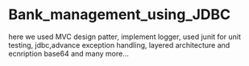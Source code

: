 # Bank_management_using_JDBC
here we used MVC design patter, implement logger, used junit for unit testing, jdbc,advance exception handling, layered architecture and ecnription base64 and many more...
